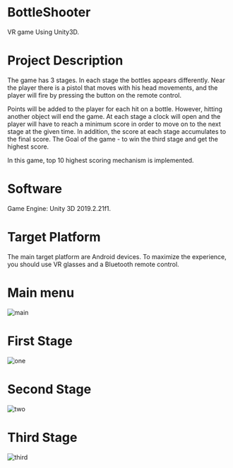 # BottleShooter

VR game Using Unity3D.

# Project Description
The game has 3 stages. In each stage the bottles appears differently.
Near the player there is a pistol that moves with his head movements, and the player will fire by pressing the button on the remote control.

Points will be added to the player for each hit on a bottle. However, hitting another object will end the game.
At each stage a clock will open and the player will have to reach a minimum score in order to move on to the next stage at the given time. In addition, the score at each stage accumulates to the final score.
The Goal of the game - to win the third stage and get the highest score.

In this game, top 10 highest scoring mechanism is implemented.

# Software
Game Engine:
Unity 3D 2019.2.21f1.

# Target Platform
The main target platform are Android devices.
To maximize the experience, you should use VR glasses and a Bluetooth remote control.

# Main menu
![main](https://user-images.githubusercontent.com/63601829/96571304-0f0fea00-12d4-11eb-8fa3-9d3d3381d845.gif)

# First Stage
![one](https://user-images.githubusercontent.com/63601829/96571333-1931e880-12d4-11eb-8fd3-d5ca099a26ed.gif)

# Second Stage
![two](https://user-images.githubusercontent.com/63601829/96571318-146d3480-12d4-11eb-8b9c-a360d2bdfc28.gif)

# Third Stage
![third](https://user-images.githubusercontent.com/63601829/96571355-218a2380-12d4-11eb-8c80-0380c622de62.gif)
